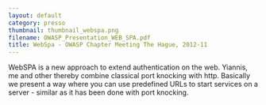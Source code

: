 ```yaml
---
layout: default
category: presso
thumbnail: thumbnail_webspa.png
filename: OWASP_Presentation_WEB_SPA.pdf
title: WebSpa - OWASP Chapter Meeting The Hague, 2012-11
---
```

WebSPA is a new approach to extend authentication on the web. Yiannis, me and other thereby combine 
classical port knocking with http. Basically we present a way where you can use predefined URLs to
start services on a server - similar as it has been done with port knocking.
